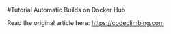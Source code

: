 #Tutorial Automatic Builds on Docker Hub

Read the original article here: <https://codeclimbing.com>
